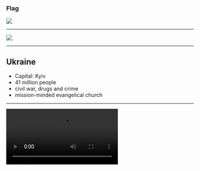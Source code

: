 ### Flag

![](https://upload.wikimedia.org/wikipedia/commons/4/49/Flag_of_Ukraine.svg)

---

![](https://upload.wikimedia.org/wikipedia/commons/f/ff/Europe-Ukraine_%28%D0%B8_%D0%BD%D0%B5_%D0%BA%D0%BE%D0%BD%D1%82%D1%80%D0%BE%D0%BB%D0%B8%D1%80%D1%83%D0%B5%D0%BC%D1%8B%D0%B5%29.png)

---

## Ukraine

-   Capital: Kyiv
-   41 million people
-   civil war, drugs and crime
-   mission-minded evangelical church 

---

![](https://f000.backblazeb2.com/file/ccw-prayer/ukraine.mp4)
